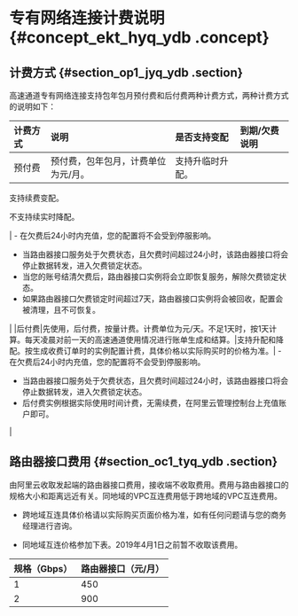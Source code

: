 # 专有网络连接计费说明 {#concept_ekt_hyq_ydb .concept}

## 计费方式 {#section_op1_jyq_ydb .section}

高速通道专有网络连接支持包年包月预付费和后付费两种计费方式，两种计费方式的说明如下：

|计费方式|说明|是否支持变配|到期/欠费说明|
|:---|:-|:-----|:------|
|预付费|预付费，包年包月，计费单位为元/月。| 支持升临时升配。

 支持续费变配。

 不支持续实时降配。

 | -   在欠费后24小时内充值，您的配置将不会受到停服影响。
-   当路由器接口服务处于欠费状态，且欠费时间超过24小时，该路由器接口将会停止数据转发，进入欠费锁定状态。
-   当您的账号结清欠费后，路由器接口实例将会立即恢复服务，解除欠费锁定状态。
-   如果路由器接口欠费锁定时间超过7天，路由器接口实例将会被回收，配置会被清理，且不可恢复。

 |
|后付费|先使用，后付费，按量计费。计费单位为元/天。不足1天时，按1天计算。每天凌晨对前一天的高速通道使用情况进行账单生成和结算。|支持升配和降配。按生成收费订单时的实例配置计费，具体价格以实际购买时的价格为准。| -   在欠费后24小时内充值，您的配置将不会受到停服影响。
-   当路由器接口服务处于欠费状态，且欠费时间超过24小时，该路由器接口将会停止数据转发，进入欠费锁定状态。
-   后付费实例根据实际使用时间计费，无需续费，在阿里云管理控制台上充值账户即可。

 |

## 路由器接口费用 {#section_oc1_tyq_ydb .section}

由阿里云收取发起端的路由器接口费用，接收端不收取费用。费用与路由器接口的规格大小和距离远近有关。同地域的VPC互连费用低于跨地域的VPC互连费用。

-   跨地域互连具体价格请以实际购买页面价格为准，如有任何问题请与您的商务经理进行咨询。

-   同地域互连价格参加下表。2019年4月1日之前暂不收取该费用。

|规格（Gbps）|路由器接口（元/月）|
|:-------|:---------|
|1|450|
|2|900|


